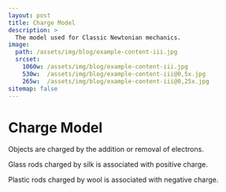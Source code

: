 ```yaml
---
layout: post
title: Charge Model
description: >
  The model used for Classic Newtonian mechanics.
image:
  path: /assets/img/blog/example-content-iii.jpg
  srcset:
    1060w: /assets/img/blog/example-content-iii.jpg
    530w:  /assets/img/blog/example-content-iii@0,5x.jpg
    265w:  /assets/img/blog/example-content-iii@0,25x.jpg
sitemap: false
---
```

# Charge Model
Objects are charged by the addition or removal of electrons.

Glass rods charged by silk is associated with positive charge.

Plastic rods charged by wool is associated with negative charge.
